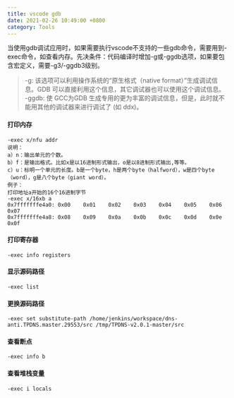 ```yaml
---
title: vscode gdb
date: 2021-02-26 10:49:00 +0800
category: Tools
---
```


当使用gdb调试应用时，如果需要执行vscode不支持的一些gdb命令，需要用到-exec命令，如查看内存。先决条件：代码编译时增加-g或-ggdb选项，如果要包含宏定义，需要-g3/-ggdb3级别。
>-g: 该选项可以利用操作系统的“原生格式（native format）”生成调试信息。GDB 可以直接利用这个信息，其它调试器也可以使用这个调试信息。<br/>
-ggdb: 使 GCC为GDB 生成专用的更为丰富的调试信息，但是，此时就不能用其他的调试器来进行调试了 (如 ddx)。

#### 打印内存
```
-exec x/nfu addr
说明：
a）n：输出单元的个数。
b）f：是输出格式。比如x是以16进制形式输出，o是以8进制形式输出,等等。
c）u：标明一个单元的长度。b是一个byte，h是两个byte（halfword），w是四个byte（word），g是八个byte（giant word）。
例子：
打印地址a开始的16个16进制字节
-exec x/16xb a
0x7fffffffe4a0: 0x00    0x01    0x02    0x03    0x04    0x05    0x06    0x07
0x7fffffffe4a8: 0x08    0x09    0x0a    0x0b    0x0c    0x0d    0x0e    0x0f
```
#### 打印寄存器
```
-exec info registers
```
#### 显示源码路径
```
-exec list
```
#### 更换源码路径
```
-exec set substitute-path /home/jenkins/workspace/dns-anti.TPDNS.master.29553/src /tmp/TPDNS-v2.0.1-master/src
```
#### 查看断点
```
-exec info b
```
#### 查看堆栈变量
```
-exec i locals
```
